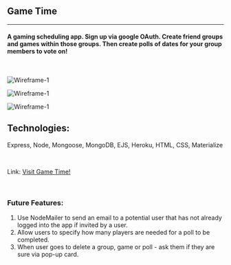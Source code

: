 ## Game Time
---

#### A gaming scheduling app. Sign up via google OAuth. Create friend groups and games within those groups. Then create polls of dates for your group members to vote on!

<br>

![Wireframe-1](https://i.imgur.com/hpRqtao.png)

![Wireframe-1](https://i.imgur.com/T5S5q1j.png)

![Wireframe-1](https://i.imgur.com/EPrHJHH.png)


Technologies:
------
Express, Node, Mongoose, MongoDB, EJS, Heroku, HTML, CSS, Materialize

<br>

Link: [Visit Game Time!](https://game-time-scheduler.herokuapp.com/)


<br>

### Future Features:
1. Use NodeMailer to send an email to a potential user that has not already logged into the app if invited by a user.
2. Allow users to specify how many players are needed for a poll to be completed.
3. When user goes to delete a group, game or poll - ask them if they are sure via pop-up card.
